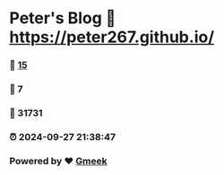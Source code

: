 # Peter's Blog :link: https://peter267.github.io/ 
### :page_facing_up: [15](https://peter267.github.io//tag.html) 
### :speech_balloon: 7 
### :hibiscus: 31731 
### :alarm_clock: 2024-09-27 21:38:47 
### Powered by :heart: [Gmeek](https://github.com/Meekdai/Gmeek)
